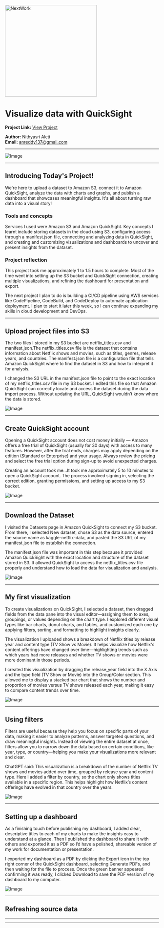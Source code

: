 <img src="https://cdn.prod.website-files.com/677c400686e724409a5a7409/6790ad949cf622dc8dcd9fe4_nextwork-logo-leather.svg" alt="NextWork" width="300" />

# Visualize data with QuickSight

**Project Link:** [View Project](http://learn.nextwork.org/projects/aws-analytics-quicksight)

**Author:** Nithyasri Aleti  
**Email:** anreddy137@gmail.com

---

![Image](http://learn.nextwork.org/thoughtful_navy_swift_korimako/uploads/aws-analytics-quicksight_6c7f7ef0)

---

## Introducing Today's Project!

We're here to upload a dataset to Amazon S3, connect it to Amazon QuickSight, analyze the data with charts and graphs, and publish a dashboard that showcases meaningful insights. It's all about turning raw data into a visual story!

### Tools and concepts

Services I used were Amazon S3 and Amazon QuickSight. Key concepts I learnt include storing datasets in the cloud using S3, configuring access through a manifest.json file, connecting and analyzing data in QuickSight, and creating and customizing visualizations and dashboards to uncover and present insights from the dataset.

### Project reflection

This project took me approximately 1 to 1.5 hours to complete. Most of the time went into setting up the S3 bucket and QuickSight connection, creating multiple visualizations, and refining the dashboard for presentation and export.

The next project I plan to do is building a CI/CD pipeline using AWS services like CodePipeline, CodeBuild, and CodeDeploy to automate application deployment. I plan to start it later this week, so I can continue expanding my skills in cloud development and DevOps.

---

## Upload project files into S3

The two files I stored in my S3 bucket are netflix_titles.csv and manifest.json.The netflix_titles.csv file is the dataset that contains information about Netflix shows and movies, such as titles, genres, release years, and countries. The manifest.json file is a configuration file that tells Amazon QuickSight where to find the dataset in S3 and how to interpret it for analysis.

I changed the S3 URL in the manifest.json file to point to the exact location of my netflix_titles.csv file in my S3 bucket. I edited this file so that Amazon QuickSight can correctly locate and access the dataset during the data import process. Without updating the URL, QuickSight wouldn’t know where the data is stored.

![Image](http://learn.nextwork.org/thoughtful_navy_swift_korimako/uploads/aws-analytics-quicksight_3c3cd85a)

---

## Create QuickSight account

Opening a QuickSight account does not cost money initially — Amazon offers a free trial of QuickSight (usually for 30 days) with access to many features. However, after the trial ends, charges may apply depending on the edition (Standard or Enterprise) and your usage. Always review the pricing and select the free trial option during sign-up to avoid unexpected charges.

Creating an account took me...It took me approximately 5 to 10 minutes to open a QuickSight account. The process involved signing in, selecting the correct edition, granting permissions, and setting up access to my S3 bucket.

![Image](http://learn.nextwork.org/thoughtful_navy_swift_korimako/uploads/aws-analytics-quicksight_f4ab4214)

---

## Download the Dataset

I visited the Datasets page in Amazon QuickSight to connect my S3 bucket. From there, I selected New dataset, chose S3 as the data source, entered the source name as kaggle-netflix-data, and pasted the S3 URL of my manifest.json file to establish the connection.

The manifest.json file was important in this step because it provided Amazon QuickSight with the exact location and structure of the dataset stored in S3. It allowed QuickSight to access the netflix_titles.csv file properly and understand how to load the data for visualization and analysis.

![Image](http://learn.nextwork.org/thoughtful_navy_swift_korimako/uploads/aws-analytics-quicksight_6f874996)

---

## My first visualization

To create visualizations on QuickSight, I selected a dataset, then dragged fields from the data pane into the visual editor—assigning them to axes, groupings, or values depending on the chart type. I explored different visual types like bar charts, donut charts, and tables, and customized each one by applying filters, sorting, and formatting to highlight insights clearly.

The visualization I uploaded shows a breakdown of Netflix titles by release year and content type (TV Show vs Movie). It helps visualize how Netflix's content offerings have changed over time—highlighting trends such as which years had more releases and whether TV shows or movies were more dominant in those periods.

I created this visualization by dragging the release_year field into the X Axis and the type field (TV Show or Movie) into the Group/Color section. This allowed me to display a stacked bar chart that shows the number and proportion of movies versus TV shows released each year, making it easy to compare content trends over time.

![Image](http://learn.nextwork.org/thoughtful_navy_swift_korimako/uploads/aws-analytics-quicksight_aff3aad7)

---

## Using filters

Filters are useful because they help you focus on specific parts of your data, making it easier to analyze patterns, answer targeted questions, and draw meaningful insights. Instead of viewing the entire dataset at once, filters allow you to narrow down the data based on certain conditions, like year, type, or country—helping you make your visualizations more relevant and clear.

ChatGPT said:
This visualization is a breakdown of the number of Netflix TV shows and movies added over time, grouped by release year and content type. Here I added a filter by country, so the chart only shows titles available in a specific region. This helps highlight how Netflix’s content offerings have evolved in that country over the years.

![Image](http://learn.nextwork.org/thoughtful_navy_swift_korimako/uploads/aws-analytics-quicksight_c32248c5)

---

## Setting up a dashboard

As a finishing touch before publishing my dashboard, I added clear, descriptive titles to each of my charts to make the insights easy to understand at a glance. Then I published the dashboard to share it with others and exported it as a PDF so I’d have a polished, shareable version of my work for documentation or presentation.

I exported my dashboard as a PDF by clicking the Export icon in the top right corner of the QuickSight dashboard, selecting Generate PDFs, and then waiting for the file to process. Once the green banner appeared confirming it was ready, I clicked Download to save the PDF version of my dashboard to my computer.

![Image](http://learn.nextwork.org/thoughtful_navy_swift_korimako/uploads/aws-analytics-quicksight_6c7f7ef0)

---

## Refreshing source data

---

---
